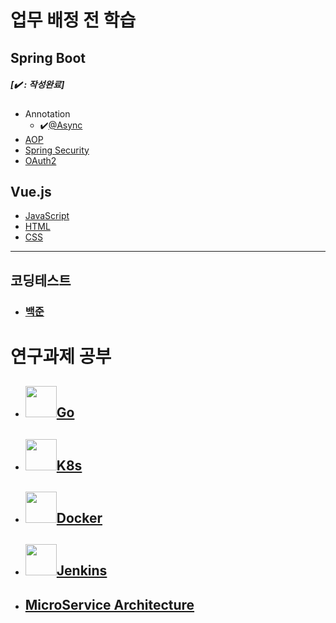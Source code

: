 # 업무 배정 전 학습

## Spring Boot          

#####  [✔️ : 작성완료]

   - Annotation
      - ✔️[@Async](%40Async-Annotation.md)
- [AOP](AOP.md)
- [Spring Security](Spring-Security.md)
- [OAuth2](OAuth2)
## Vue.js
   - [JavaScript](JavaScript.md)
   - [HTML](HTML.md)
   - [CSS](CSS.md)

***

## 코딩테스트

- ### [백준](./codingTest/baekjoon/readme.md)



# 연구과제 공부

- ## <img src="https://blog.kakaocdn.net/dn/cVaw4d/btqDURwZDoX/q6XGmMMrktN33iW1v3gtMk/img.png" style="width: 50px">[Go](go.md)
- ## <img src="https://upload.wikimedia.org/wikipedia/commons/thumb/3/39/Kubernetes_logo_without_workmark.svg/1200px-Kubernetes_logo_without_workmark.svg.png" style="width: 50px">[K8s](k8s.md)
- ## <img src="https://blog.kakaocdn.net/dn/dygYqS/btqAGb0f2hT/ZvrsYAkqacHgpkBilkiAYk/img.png" style="width: 50px">[Docker](docker.md)
- ## <img src="https://img1.daumcdn.net/thumb/R800x0/?scode=mtistory2&fname=https%3A%2F%2Fblog.kakaocdn.net%2Fdn%2FbFEsv1%2FbtqPAtFgvAk%2FcIfbmNEZsxRKx8EYlw4XY0%2Fimg.png" style="width: 50px">[Jenkins](jenkins.md)
- ## [MicroService Architecture](msa.md)

